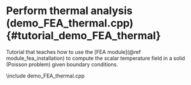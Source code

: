 Perform thermal analysis   (demo_FEA_thermal.cpp)  {#tutorial_demo_FEA_thermal}
============================================================


Tutorial that teaches how to use the 
[FEA module](@ref module_fea_installation)
to compute the scalar temperature field in a solid (Poisson problem) given boundary conditions.

 
\include demo_FEA_thermal.cpp